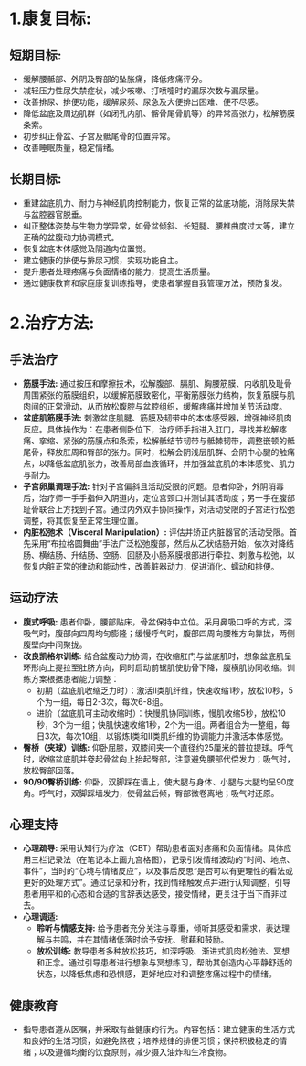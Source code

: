 # 1.康复目标:
## 短期目标:
*   缓解腰骶部、外阴及臀部的坠胀痛，降低疼痛评分。
*   减轻压力性尿失禁症状，减少咳嗽、打喷嚏时的漏尿次数与漏尿量。
*   改善排尿、排便功能，缓解尿频、尿急及大便排出困难、便不尽感。
*   降低盆底及周边肌群（如闭孔内肌、髂骨尾骨肌等）的异常高张力，松解筋膜条索。
*   初步纠正骨盆、子宫及骶尾骨的位置异常。
*   改善睡眠质量，稳定情绪。

## 长期目标:
*   重建盆底肌力、耐力与神经肌肉控制能力，恢复正常的盆底功能，消除尿失禁与盆腔器官脱垂。
*   纠正整体姿势与生物力学异常，如骨盆倾斜、长短腿、腰椎曲度过大等，建立正确的盆腹动力协调模式。
*   恢复盆底本体感觉及阴道内位置觉。
*   建立健康的排便与排尿习惯，实现功能自主。
*   提升患者处理疼痛与负面情绪的能力，提高生活质量。
*   通过健康教育和家庭康复训练指导，使患者掌握自我管理方法，预防复发。

# 2.治疗方法:
## 手法治疗
*   **筋膜手法:** 通过按压和摩擦技术，松解腹部、膈肌、胸腰筋膜、内收肌及耻骨周围紧张的筋膜组织，以缓解筋膜致密化，平衡筋膜张力结构，恢复筋膜与肌肉间的正常滑动，从而放松腹腔与盆腔组织，缓解疼痛并增加关节活动度。
*   **盆底肌筋膜手法:** 刺激盆底肌腱、筋膜及韧带中的本体感受器，增强神经肌肉反应。具体操作为：在患者侧卧位下，治疗师手指进入肛门，寻找并松解疼痛、挛缩、紧张的筋膜点和条索，松解骶结节韧带与骶棘韧带，调整嵌顿的骶尾骨，释放肛周和臀部的张力。同时，松解会阴浅层肌群、会阴中心腱的触痛点，以降低盆底肌张力，改善局部血液循环，并加强盆底肌的本体感觉、肌力与耐力。
*   **子宫卵巢调理手法:** 针对子宫偏斜且活动受限的问题。患者仰卧，外阴消毒后，治疗师一手手指伸入阴道内，定位宫颈口并测试其活动度；另一手在腹部耻骨联合上方找到子宫。通过内外双手协同操作，对活动受限的子宫进行松弛调整，将其恢复至正常生理位置。
*   **内脏松弛术（Visceral Manipulation）:** 评估并矫正内脏器官的活动受限。首先采用“布拉格圆舞曲”手法广泛松弛腹部，然后从乙状结肠开始，依次对降结肠、横结肠、升结肠、空肠、回肠及小肠系膜根部进行牵拉、刺激与松弛，以恢复内脏正常的律动和能动性，改善脏器动力，促进消化、蠕动和排便。

## 运动疗法
*   **腹式呼吸:** 患者仰卧，腰部贴床，骨盆保持中立位。采用鼻吸口呼的方式，深吸气时，腹部向四周均匀膨隆；缓慢呼气时，腹部四周向腰椎方向靠拢，两侧腹壁向中间聚拢。
*   **改良凯格尔训练:** 结合盆腹动力协调，在收缩肛门与盆底肌时，想象盆底肌呈环形向上提拉至肚脐方向，同时启动前锯肌使肋骨下降，腹横肌协同收缩。训练方案根据患者能力调整：
    *   初期（盆底肌收缩乏力时）：激活II类肌纤维，快速收缩1秒，放松10秒，5个为一组，每日2-3次，每次6-8组。
    *   进阶（盆底肌可主动收缩时）：快慢肌协同训练，慢肌收缩5秒，放松10秒，3个为一组；快肌快速收缩1秒，2个为一组。两者组合为一整组，每日3次，每次10组，以锻炼I类和II类肌纤维的协调能力并激活本体感觉。
*   **臀桥（夹球）训练:** 仰卧屈膝，双膝间夹一个直径约25厘米的普拉提球。呼气时，收缩盆底肌并卷起骨盆向上抬起臀部，注意避免腰部代偿发力；吸气时，放松臀部回落。
*   **90/90臀桥训练:** 仰卧，双脚踩在墙上，使大腿与身体、小腿与大腿均呈90度角。呼气时，双脚踩墙发力，使骨盆后倾，臀部微卷离地；吸气时还原。

## 心理支持
*   **心理疏导:** 采用认知行为疗法（CBT）帮助患者面对疼痛和负面情绪。具体应用三栏记录法（在笔记本上画九宫格图），记录引发情绪波动的“时间、地点、事件”，当时的“心境与情绪反应”，以及事后反思“是否可以有更理性的看法或更好的处理方式”。通过记录和分析，找到情绪触发点并进行认知调整，引导患者用平和的心态和合适的言辞表达感受，接受情绪，更关注于当下而非过去。
*   **心理调适:** 
    *   **聆听与情感支持:** 给予患者充分关注与尊重，倾听其感受和需求，表达理解与共鸣，并在其情绪低落时给予安抚、慰藉和鼓励。
    *   **放松训练:** 教导患者多种放松技巧，如深呼吸、渐进式肌肉松弛法、冥想和正念。通过引导患者进行想象与冥想练习，帮助其创造内心平静舒适的状态，以降低焦虑和恐惧感，更好地应对和调整疼痛过程中的情绪。

## 健康教育
*   指导患者遵从医嘱，并采取有益健康的行为。内容包括：建立健康的生活方式和良好的生活习惯，如避免熬夜；培养规律的排便习惯；保持积极稳定的情绪；以及遵循均衡的饮食原则，减少摄入油炸和生冷食物。